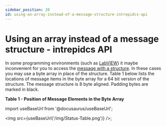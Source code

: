 ```yaml
---
sidebar_position: 20
id: using-an-array-instead-of-a-message-structure-intrepidcs-api
---
```


# Using an array instead of a message structure - intrepidcs API

In some programming environments (such as [LabVIEW](../../../basic-operation-intrepidcs-api/using-the-api-in-labview-intrepidcs-api)) it maybe inconvenient for you to access the [message with a structure](message-structures-neovi-api). In these cases you may use a byte array in place of the structure. Table 1 below lists the locations of message items in the byte array for a 64 bit version of the structure. The message structure is 8 byte aligned. Padding bytes are marked in black.

**Table 1 - Position of Message Elements in the Byte Array**

import useBaseUrl from '@docusaurus/useBaseUrl';

<img src={useBaseUrl('/img/Status-Table.png')} />;